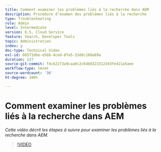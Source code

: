```yaml
---
title: Comment examiner les problèmes liés à la recherche dans AEM
description: Procédure d’examen des problèmes liés à la recherche
type: Troubleshooting
role: Admin
level: Intermediate
version: 6.5, Cloud Service
feature: Search, Developer Tools
topic: Administration
index: y
doc-type: Technical Video
exl-id: 66571dbe-e5bb-4ced-87a5-33ddc160a69a
duration: 127
source-git-commit: f4c621f3a9caa8c2c64b8323312343fe421a5aee
workflow-type: tm+mt
source-wordcount: '36'
ht-degree: 100%

---
```


# Comment examiner les problèmes liés à la recherche dans AEM

*Cette vidéo décrit les étapes à suivre pour examiner les problèmes liés à la recherche dans AEM.*

>[!VIDEO](https://video.tv.adobe.com/v/335467?quality=12&learn=on)
